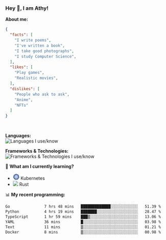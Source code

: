 ### Hey 👋, I am Athy!<br>

**About me:**


```json
{
  "facts": [
    "I write poems",
    "I've written a book",
    "I take good photographs",
    "I study Computer Science",
  ],
  "likes": [
    "Play games",
    "Realistic movies",
  ],
  "dislikes": [
    "People who ask to ask",
    "Anime",
    "NFTs"
  ]
}
```
<br>


**Languages:**<br>
![Languages I use/know](https://skillicons.dev/icons?i=py,js,html,go,lua,java)

**Frameworks & Technologies:**<br />
![Frameworks & Technologies I use/know](https://skillicons.dev/icons?i=nodejs,nextjs,ts,react,express,docker,kubernetes,mysql,postgresql,mongodb,git,github,tailwind,prisma)

📙 **What am I currently learning?**

- <img height="20" src="https://github.com/devicons/devicon/blob/master/icons/kubernetes/kubernetes-plain.svg" />  Kubernetes
- <img height="20" src="https://cdn.jsdelivr.net/gh/devicons/devicon/icons/rust/rust-plain.svg" /> Rust

📊 **My recent programming:**

<!--START_SECTION:waka-->

```text
Go               7 hrs 48 mins   █████████████░░░░░░░░░░░░   51.39 %
Python           4 hrs 19 mins   ███████░░░░░░░░░░░░░░░░░░   28.47 %
TypeScript       1 hr 59 mins    ███▒░░░░░░░░░░░░░░░░░░░░░   13.06 %
YAML             36 mins         █░░░░░░░░░░░░░░░░░░░░░░░░   03.98 %
Text             11 mins         ▒░░░░░░░░░░░░░░░░░░░░░░░░   01.21 %
Docker           8 mins          ▒░░░░░░░░░░░░░░░░░░░░░░░░   00.98 %
```

<!--END_SECTION:waka-->
